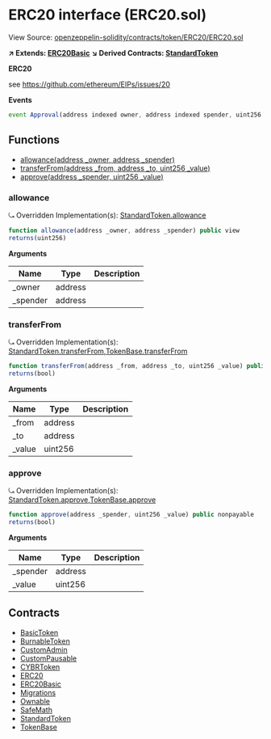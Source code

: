 # ERC20 interface (ERC20.sol)

View Source: [openzeppelin-solidity/contracts/token/ERC20/ERC20.sol](../openzeppelin-solidity/contracts/token/ERC20/ERC20.sol)

**↗ Extends: [ERC20Basic](ERC20Basic.md)**
**↘ Derived Contracts: [StandardToken](StandardToken.md)**

**ERC20**

see https://github.com/ethereum/EIPs/issues/20

**Events**

```js
event Approval(address indexed owner, address indexed spender, uint256  value);
```

## Functions

- [allowance(address _owner, address _spender)](#allowance)
- [transferFrom(address _from, address _to, uint256 _value)](#transferfrom)
- [approve(address _spender, uint256 _value)](#approve)

### allowance

⤿ Overridden Implementation(s): [StandardToken.allowance](StandardToken.md#allowance)

```js
function allowance(address _owner, address _spender) public view
returns(uint256)
```

**Arguments**

| Name        | Type           | Description  |
| ------------- |------------- | -----|
| _owner | address |  | 
| _spender | address |  | 

### transferFrom

⤿ Overridden Implementation(s): [StandardToken.transferFrom](StandardToken.md#transferfrom),[TokenBase.transferFrom](TokenBase.md#transferfrom)

```js
function transferFrom(address _from, address _to, uint256 _value) public nonpayable
returns(bool)
```

**Arguments**

| Name        | Type           | Description  |
| ------------- |------------- | -----|
| _from | address |  | 
| _to | address |  | 
| _value | uint256 |  | 

### approve

⤿ Overridden Implementation(s): [StandardToken.approve](StandardToken.md#approve),[TokenBase.approve](TokenBase.md#approve)

```js
function approve(address _spender, uint256 _value) public nonpayable
returns(bool)
```

**Arguments**

| Name        | Type           | Description  |
| ------------- |------------- | -----|
| _spender | address |  | 
| _value | uint256 |  | 

## Contracts

* [BasicToken](BasicToken.md)
* [BurnableToken](BurnableToken.md)
* [CustomAdmin](CustomAdmin.md)
* [CustomPausable](CustomPausable.md)
* [CYBRToken](CYBRToken.md)
* [ERC20](ERC20.md)
* [ERC20Basic](ERC20Basic.md)
* [Migrations](Migrations.md)
* [Ownable](Ownable.md)
* [SafeMath](SafeMath.md)
* [StandardToken](StandardToken.md)
* [TokenBase](TokenBase.md)
